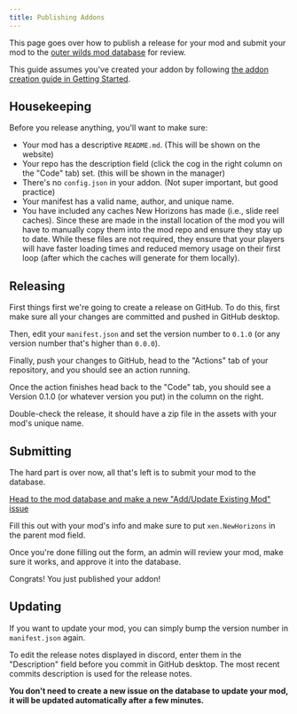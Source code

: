 ```yaml
---
title: Publishing Addons
---
```


This page goes over how to publish a release for your mod and submit your mod to the [outer wilds mod database](https://github.com/ow-mods/ow-mod-db) for review.

This guide assumes you've created your addon by following [the addon creation guide in Getting Started](/start-here/getting-started#creating-addons).

## Housekeeping

Before you release anything, you'll want to make sure:

- Your mod has a descriptive `README.md`. (This will be shown on the website)
- Your repo has the description field (click the cog in the right column on the "Code" tab) set. (this will be shown in the manager)
- There's no `config.json` in your addon. (Not super important, but good practice)
- Your manifest has a valid name, author, and unique name.
- You have included any caches New Horizons has made (i.e., slide reel caches). Since these are made in the install location of the mod you will have to manually copy them into the mod repo and ensure they stay up to date. While these files are not required, they ensure that your players will have faster loading times and reduced memory usage on their first loop (after which the caches will generate for them locally).

## Releasing

First things first we're going to create a release on GitHub. To do this, first make sure all your changes are committed and pushed in GitHub desktop.

Then, edit your `manifest.json` and set the version number to `0.1.0` (or any version number that's higher than `0.0.0`).

Finally, push your changes to GitHub, head to the "Actions" tab of your repository, and you should see an action running.

Once the action finishes head back to the "Code" tab, you should see a Version 0.1.0 (or whatever version you put) in the column on the right.

Double-check the release, it should have a zip file in the assets with your mod's unique name.

## Submitting

The hard part is over now, all that's left is to submit your mod to the database.

[Head to the mod database and make a new "Add/Update Existing Mod" issue](https://github.com/ow-mods/ow-mod-db/issues/new?assignees=&labels=add-mod&template=add-mod.yml&title=%5BYour+mod+name+here%5D)

Fill this out with your mod's info and make sure to put `xen.NewHorizons` in the parent mod field.

Once you're done filling out the form, an admin will review your mod, make sure it works, and approve it into the database.

Congrats! You just published your addon!

## Updating

If you want to update your mod, you can simply bump the version number in `manifest.json` again.

To edit the release notes displayed in discord, enter them in the "Description" field before you commit in GitHub desktop. The most recent commits description is used for the release notes.

**You don't need to create a new issue on the database to update your mod, it will be updated automatically after a few minutes.**
